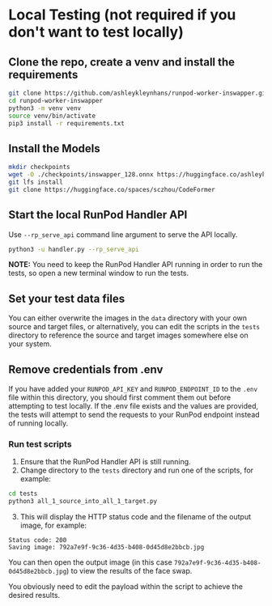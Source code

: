 # Local Testing (not required if you don't want to test locally)

## Clone the repo, create a venv and install the requirements

```bash
git clone https://github.com/ashleykleynhans/runpod-worker-inswapper.git
cd runpod-worker-inswapper
python3 -m venv venv
source venv/bin/activate
pip3 install -r requirements.txt
```

## Install the Models

```bash
mkdir checkpoints
wget -O ./checkpoints/inswapper_128.onnx https://huggingface.co/ashleykleynhans/inswapper/resolve/main/inswapper_128.onnx && \
git lfs install
git clone https://huggingface.co/spaces/sczhou/CodeFormer 
```

## Start the local RunPod Handler API

Use `--rp_serve_api` command line argument to serve the API locally.

```bash
python3 -u handler.py --rp_serve_api
```

**NOTE:** You need to keep the RunPod Handler API running in order to
run the tests, so open a new terminal window to run the tests. 

## Set your test data files

You can either overwrite the images in the `data` directory with your
own source and target files, or alternatively, you can edit the
scripts in the `tests` directory to reference the source and target
images somewhere else on your system.

## Remove credentials from .env

If you have added your `RUNPOD_API_KEY` and
`RUNPOD_ENDPOINT_ID` to the `.env` file within
this directory, you should first comment them
out before attempting to test locally.  If
the .env file exists and the values are provided,
the tests will attempt to send the requests to
your RunPod endpoint instead of running locally.

### Run test scripts

1. Ensure that the RunPod Handler API is still running.
2. Change directory to the `tests` directory and run
   one of the scripts, for example:
```bash
cd tests
python3 all_1_source_into_all_1_target.py
```
3. This will display the HTTP status code and the filename
   of the output image, for example:
```
Status code: 200
Saving image: 792a7e9f-9c36-4d35-b408-0d45d8e2bbcb.jpg
```

You can then open the output image (in this case
`792a7e9f-9c36-4d35-b408-0d45d8e2bbcb.jpg`) to view the
results of the face swap.

You obviously need to edit the payload within the
script to achieve the desired results.
